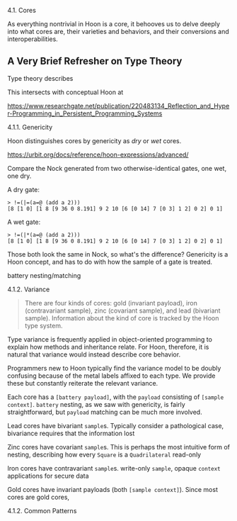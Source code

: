 4.1. Cores

As everything nontrivial in Hoon is a core, it behooves us to delve deeply into what cores are, their varieties and behaviors, and their conversions and interoperabilities.

## A Very Brief Refresher on Type Theory

Type theory describes


This intersects with conceptual Hoon at


https://www.researchgate.net/publication/220483134_Reflection_and_Hyper-Programming_in_Persistent_Programming_Systems

4.1.1. Genericity

Hoon distinguishes cores by genericity as _dry_ or _wet_ cores.

https://urbit.org/docs/reference/hoon-expressions/advanced/

Compare the Nock generated from two otherwise-identical gates, one wet, one dry.

A dry gate:

```hoon
> !=(|=(a=@ (add a 2)))
[8 [1 0] [1 8 [9 36 0 8.191] 9 2 10 [6 [0 14] 7 [0 3] 1 2] 0 2] 0 1]
```

A wet gate:

```hoon
> !=(|*(a=@ (add a 2)))
[8 [1 0] [1 8 [9 36 0 8.191] 9 2 10 [6 [0 14] 7 [0 3] 1 2] 0 2] 0 1]
```

Those both look the same in Nock, so what's the difference?  Genericity is a Hoon concept, and has to do with how the sample of a gate is treated.


battery nesting/matching


4.1.2. Variance

> There are four kinds of cores: gold (invariant payload), iron (contravariant sample), zinc (covariant sample), and lead (bivariant sample). Information about the kind of core is tracked by the Hoon type system.

Type variance is frequently applied in object-oriented programming to explain how methods and inheritance relate.  For Hoon, therefore, it is natural that variance would instead describe core behavior.

Programmers new to Hoon typically find the variance model to be doubly confusing because of the metal labels affixed to each type.  We provide these but constantly reiterate the relevant variance.

Each core has a `[battery payload]`, with the `payload` consisting of `[sample context]`.  `battery` nesting, as we saw with genericity, is fairly straightforward, but `payload` matching can be much more involved.

Lead cores have bivariant `sample`s.  Typically consider a pathological case, bivariance requires that the
information lost

Zinc cores have covariant `sample`s.  This is perhaps the most intuitive form of nesting, describing how every `Square` is a `Quadrilateral`
read-only

Iron cores have contravariant `sample`s.
write-only `sample`, opaque `context`
applications for secure data

Gold cores have invariant payloads (both `[sample context]`).  Since most cores are gold cores,





4.1.2. Common Patterns
